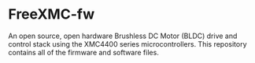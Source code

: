 # FreeXMC-fw
An open source, open hardware Brushless DC Motor (BLDC) drive and control stack using the XMC4400 series microcontrollers. This repository contains all of the firmware and software files.

